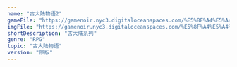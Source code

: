 ```yaml
---
name: "古大陆物语2"
gameFile: "https://gamenoir.nyc3.digitaloceanspaces.com/%E5%8F%A4%E5%A4%A7%E9%99%86%E7%89%A9%E8%AF%AD2/fs2.zip"
imgFile: "https://gamenoir.nyc3.digitaloceanspaces.com/%E5%8F%A4%E5%A4%A7%E9%99%86%E7%89%A9%E8%AF%AD2/original.jpg"
shortDescription: "古大陆系列"
genre: "RPG"
topic: "古大陆物语"
version: "原版"
---
```

